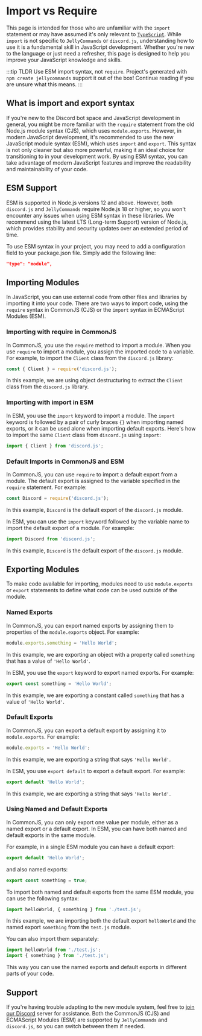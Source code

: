 # Import vs Require

This page is intended for those who are unfamiliar with the `import` statement or may have assumed it's only relevant to [`TypeScript`](https://www.typescriptlang.org/). While `import` is not specific to `JellyCommands` or `discord.js`, understanding how to use it is a fundamental skill in JavaScript development. Whether you're new to the language or just need a refresher, this page is designed to help you improve your JavaScript knowledge and skills.

:::tip TLDR
Use ESM import syntax, not `require`. Project's generated with `npm create jellycommands` support it out of the box! Continue reading if you are unsure what this means.
:::

## What is import and export syntax

If you're new to the Discord bot space and JavaScript development in general, you might be more familiar with the `require` statement from the old Node.js module syntax (CJS), which uses `module.exports`. However, in modern JavaScript development, it's recommended to use the new JavaScript module syntax (ESM), which uses `import` and `export`. This syntax is not only cleaner but also more powerful, making it an ideal choice for transitioning to in your development work. By using ESM syntax, you can take advantage of modern JavaScript features and improve the readability and maintainability of your code.

## ESM Support

ESM is supported in Node.js versions 12 and above. However, both `discord.js` and `JellyCommands` require Node.js 18 or higher, so you won't encounter any issues when using ESM syntax in these libraries. We recommend using the latest LTS (Long-term Support) version of Node.js, which provides stability and security updates over an extended period of time.

To use ESM syntax in your project, you may need to add a configuration field to your package.json file. Simply add the following line:

```json
"type": "module",
```

## Importing Modules

In JavaScript, you can use external code from other files and libraries by importing it into your code. There are two ways to import code, using the `require` syntax in CommonJS (CJS) or the `import` syntax in ECMAScript Modules (ESM).

### Importing with require in CommonJS

In CommonJS, you use the `require` method to import a module. When you use `require` to import a module, you assign the imported code to a variable. For example, to import the `Client` class from the `discord.js` library:

```js
const { Client } = require('discord.js');
```

In this example, we are using object destructuring to extract the `Client` class from the `discord.js` library.

### Importing with import in ESM

In ESM, you use the `import` keyword to import a module. The `import` keyword is followed by a pair of curly braces `{}` when importing named exports, or it can be used alone when importing default exports. Here's how to import the same `Client` class from `discord.js` using `import`:

```js
import { Client } from 'discord.js';
```

### Default Imports in CommonJS and ESM

In CommonJS, you can use `require` to import a default export from a module. The default export is assigned to the variable specified in the `require` statement. For example:

```js
const Discord = require('discord.js');
```

In this example, `Discord` is the default export of the `discord.js` module.

In ESM, you can use the `import` keyword followed by the variable name to import the default export of a module. For example:

```js
import Discord from 'discord.js';
```

In this example, `Discord` is the default export of the `discord.js` module.

## Exporting Modules

To make code available for importing, modules need to use `module.exports` or `export` statements to define what code can be used outside of the module.

### Named Exports

In CommonJS, you can export named exports by assigning them to properties of the `module.exports` object. For example:

```js
module.exports.something = 'Hello World';
```

In this example, we are exporting an object with a property called `something` that has a value of `'Hello World'`.

In ESM, you use the `export` keyword to export named exports. For example:

```js
export const something = 'Hello World';
```

In this example, we are exporting a constant called `something` that has a value of `'Hello World'`.

### Default Exports

In CommonJS, you can export a default export by assigning it to `module.exports`. For example:

```js
module.exports = 'Hello World';
```

In this example, we are exporting a string that says `'Hello World'`.

In ESM, you use `export default` to export a default export. For example:

```js
export default 'Hello World';
```

In this example, we are exporting a string that says `'Hello World'`.

### Using Named and Default Exports

In CommonJS, you can only export one value per module, either as a named export or a default export. In ESM, you can have both named and default exports in the same module.

For example, in a single ESM module you can have a default export:

```js
export default 'Hello World';
```

and also named exports:

```js
export const something = true;
```

To import both named and default exports from the same ESM module, you can use the following syntax:

```js
import helloWorld, { something } from './test.js';
```

In this example, we are importing both the default export `helloWorld` and the named export `something` from the `test.js` module.

You can also import them separately:

```js
import helloWorld from './test.js';
import { something } from './test.js';
```

This way you can use the named exports and default exports in different parts of your code.

## Support

If you're having trouble adapting to the new module system, feel free to [join our Discord](https://discord.gg/2Vd4wAjJnm) server for assistance. Both the CommonJS (CJS) and ECMAScript Modules (ESM) are supported by `JellyCommands` and `discord.js`, so you can switch between them if needed.
